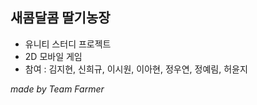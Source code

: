 ## 새콤달콤 딸기농장
- 유니티 스터디 프로젝트
- 2D 모바일 게임
- 참여 : 김지현, 신희규, 이시원, 이아현, 정우연, 정예림, 허윤지

*made by Team Farmer*
